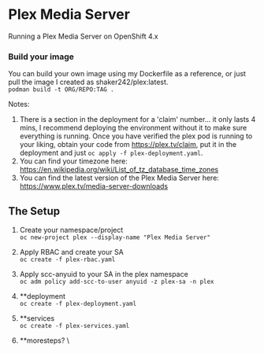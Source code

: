 # Plex Media Server
Running a Plex Media Server on OpenShift 4.x

### Build your image
You can build your own image using my Dockerfile as a reference, or just pull the image I created as shaker242/plex:latest. \
`podman build -t ORG/REPO:TAG .`

Notes:
1.  There is a section in the deployment for a 'claim' number... it only lasts 4 mins, I recommend deploying the environment without it to make sure everything is running. Once you have verified the plex pod is running to your liking, obtain your code from https://plex.tv/claim, put it in the deployment and just `oc apply -f plex-deployment.yaml`.
2. You can find your timezone here: https://en.wikipedia.org/wiki/List_of_tz_database_time_zones 
3. You can find the latest version of the Plex Media Server here: https://www.plex.tv/media-server-downloads 


## The Setup

1. Create your namespace/project \
`oc new-project plex --display-name "Plex Media Server"`

2. Apply RBAC and create your SA \
`oc create -f plex-rbac.yaml`

3. Apply scc-anyuid to your SA in the plex namespace\
`oc adm policy add-scc-to-user anyuid -z plex-sa -n plex`

4. **deployment \
`oc create -f plex-deployment.yaml`

5. **services \
`oc create -f plex-services.yaml`

6. **moresteps? \